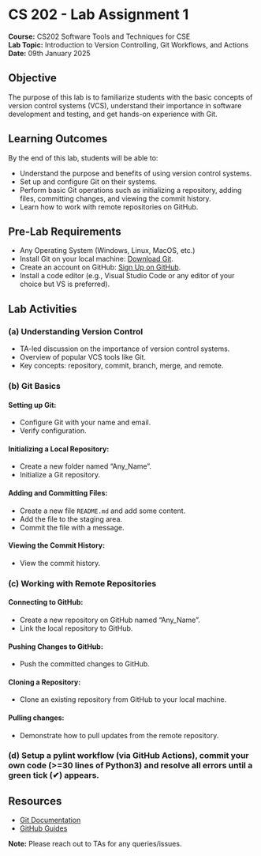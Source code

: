 # CS 202 - Lab Assignment 1

**Course:** CS202 Software Tools and Techniques for CSE  
**Lab Topic:** Introduction to Version Controlling, Git Workflows, and Actions  
**Date:** 09th January 2025  

## Objective
The purpose of this lab is to familiarize students with the basic concepts of version control systems (VCS), understand their importance in software development and testing, and get hands-on experience with Git.

## Learning Outcomes
By the end of this lab, students will be able to:
- Understand the purpose and benefits of using version control systems.
- Set up and configure Git on their systems.
- Perform basic Git operations such as initializing a repository, adding files, committing changes, and viewing the commit history.
- Learn how to work with remote repositories on GitHub.

## Pre-Lab Requirements
- Any Operating System (Windows, Linux, MacOS, etc.)
- Install Git on your local machine: [Download Git](https://git-scm.com/downloads).
- Create an account on GitHub: [Sign Up on GitHub](https://github.com/join).
- Install a code editor (e.g., Visual Studio Code or any editor of your choice but VS is preferred).

## Lab Activities

### (a) Understanding Version Control
- TA-led discussion on the importance of version control systems.
- Overview of popular VCS tools like Git.
- Key concepts: repository, commit, branch, merge, and remote.

### (b) Git Basics

#### Setting up Git:
- Configure Git with your name and email.
- Verify configuration.

#### Initializing a Local Repository:
- Create a new folder named “Any_Name”.
- Initialize a Git repository.

#### Adding and Committing Files:
- Create a new file `README.md` and add some content.
- Add the file to the staging area.
- Commit the file with a message.

#### Viewing the Commit History:
- View the commit history.

### (c) Working with Remote Repositories

#### Connecting to GitHub:
- Create a new repository on GitHub named “Any_Name”.
- Link the local repository to GitHub.

#### Pushing Changes to GitHub:
- Push the committed changes to GitHub.

#### Cloning a Repository:
- Clone an existing repository from GitHub to your local machine.

#### Pulling changes:
- Demonstrate how to pull updates from the remote repository.

### (d) Setup a pylint workflow (via GitHub Actions), commit your own code (>=30 lines of Python3) and resolve all errors until a green tick (✔) appears.

## Resources
- [Git Documentation](https://git-scm.com/doc)
- [GitHub Guides](https://guides.github.com/)

**Note:** Please reach out to TAs for any queries/issues.
